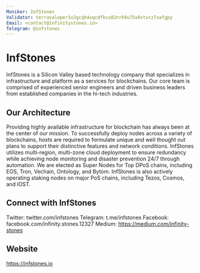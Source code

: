 ```yaml
---
Moniker: InfStones
Validator: terravaloper1u3gcqh4xqcdfkcu82nrk9u75x8vtvcz7xafgpy
Email: <contact@infinitystones.io>
Telegram: @infstones
---
```


# InfStones

InfStones is a Silicon Valley based technology company that specializes in infrastructure and platform as a services for blockchains. Our core team is comprised of experienced senior engineers and driven business leaders from established companies in the hi-tech industries.

## Our Architecture

Providing highly available infrastructure for blockchain has always been at the center of our mission. To successfully deploy nodes across a variety of blockchains, hosts are required to formulate unique and well thought out plans to support their distinctive features and network conditions. InfStones utilizes multi-region, multi-zone cloud deployment to ensure redundancy while achieving node monitoring and disaster prevention 24/7 through automation. We are elected as Super Nodes for Top DPoS chains, including EOS, Tron, Vechain, Ontology, and Bytom. InfStones is also actively operating staking nodes on major PoS chains, including Tezos, Cosmos, and IOST.

## Connect with InfStones

Twitter: twitter.com/infstones
Telegram: t.me/infstones
Facebook: facebook.com/infinity.stones.12327
Medium: https://medium.com/infinity-stones

## Website

https://infstones.io
